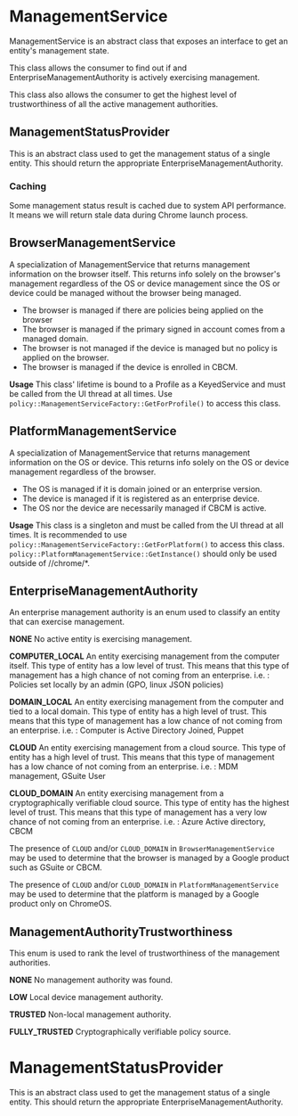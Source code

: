# ManagementService

ManagementService is an abstract class that exposes an interface to get an
entity's management state.

This class allows the consumer to find out if and EnterpriseManagementAuthority
is actively exercising management.

This class also allows the consumer to get the highest level of
trustworthiness of all the active management authorities.

## ManagementStatusProvider
This is an abstract class used to get the management status of a single entity.
This should return the appropriate EnterpriseManagementAuthority.

### Caching

Some management status result is cached due to system API performance. It means we will return stale data during Chrome launch process.

## BrowserManagementService

A specialization of ManagementService that returns management information on the
browser itself. This returns info solely on the browser's management regardless
of the OS or device management since the OS or device could be managed without
the browser being managed.
- The browser is managed if there are policies being applied on the browser
- The browser is managed if the primary signed in account comes from a managed
domain.
- The browser is not managed if the device is managed but no policy is applied
 on the browser.
- The browser is managed if the device is enrolled in CBCM.

**Usage** This class' lifetime is bound to a Profile as a KeyedService and must
be called from the UI thread at all times.
Use `policy::ManagementServiceFactory::GetForProfile()` to access this class.

## PlatformManagementService

A specialization of ManagementService that returns management information on the
OS or device. This returns info solely on the OS or device management regardless
of the browser.
- The OS is managed if it is domain joined or an enterprise version.
- The device is managed if it is registered as an enterprise device.
- The OS nor the device are necessarily managed if CBCM is active.

**Usage** This class is a singleton and must be called from the
UI thread at all times. It is recommended to use
`policy::ManagementServiceFactory::GetForPlatform()` to access this class.
`policy::PlatformManagementService::GetInstance()` should only be used outside of
 //chrome/*.

## EnterpriseManagementAuthority

An enterprise management authority is an enum used to classify an entity that
can exercise management.

**NONE** No active entity is exercising management.

**COMPUTER_LOCAL** An entity exercising management from the computer itself.
This type of entity has a low level of trust. This means that this type of
management has a high chance of not coming from an enterprise.
i.e. : Policies set locally by an admin (GPO, linux JSON policies)

**DOMAIN_LOCAL** An entity exercising management from the computer and tied to
a local domain. This type of entity has a high level of trust. This means that
this type of management has a low chance of not coming from an enterprise.
i.e. : Computer is Active Directory Joined, Puppet

**CLOUD** An entity exercising management from a cloud source.
This type of entity has a high level of trust. This means that this type of
management has a low chance of not coming from an enterprise.
i.e. : MDM management, GSuite User

**CLOUD_DOMAIN** An entity exercising management from a cryptographically
verifiable cloud source. This type of entity has the highest level of trust.
This means that this type of management has a very low chance of not coming from
an enterprise.
i.e. : Azure Active directory, CBCM

The presence of `CLOUD` and/or `CLOUD_DOMAIN` in `BrowserManagementService` may
be used to determine that the browser is managed by a Google product such as
GSuite or CBCM.

The presence of `CLOUD` and/or `CLOUD_DOMAIN` in `PlatformManagementService` may
be used to determine that the platform is managed by a Google product only on
ChromeOS.

## ManagementAuthorityTrustworthiness

This enum is used to rank the level of trustworthiness of the
management authorities.

**NONE** No management authority was found.

**LOW** Local device management authority.

**TRUSTED** Non-local management authority.

**FULLY_TRUSTED** Cryptographically verifiable policy source.

# ManagementStatusProvider
This is an abstract class used to get the management status of a single entity.
This should return the appropriate EnterpriseManagementAuthority.